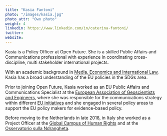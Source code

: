 ```yaml
---
title: "Kasia Fantoni"
photo: "/images/kasia.jpg"
photo_attr: "Own photo"
weight: 4
linkedin: https://www.linkedin.com/in/caterina-fantoni/
twitter: 
website: 
---
```

Kasia is a Policy Officer at Open Future. She is a skilled Public Affairs and Communications professional with experience in coordinating cross-discipline, multi stakeholder international projects.

With an academic background in [Media, Economics and International Law](https://www.unive.it/pag/13526/), Kasia has a broad understanding of the EU policies in the SDGs area.

Prior to joining Open Future, Kasia worked as an EU Public Affairs and Communications Specialist at the [European Association of Geoscientists and Engineers](https://eage.org/communities/eu-affairs/), where she was responsible for the communications strategy within different [EU initiatives](https://smartexploration.eu) and she engaged in several policy areas to support the EU policy makers for evidence-based policy.

Before moving to the Netherlands in late 2018, in Italy she worked as a Project Officer at the [Global Campus of Human Rights](https://gchumanrights.org) and at the [Osservatorio sulla Ndrangheta](http://osservatoriosullandrangheta.org).
